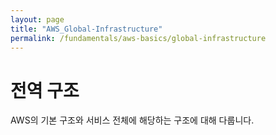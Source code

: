```yaml
---
layout: page
title: "AWS_Global-Infrastructure"
permalink: /fundamentals/aws-basics/global-infrastructure
---
```


# 전역 구조

AWS의 기본 구조와 서비스 전체에 해당하는 구조에 대해 다룹니다.
